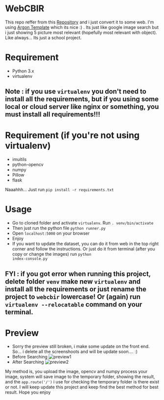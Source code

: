 # WebCBIR

This repo reffer from this <a href="https://github.com/ledleledle/CBIR">Repository</a> and i just convert it to some web. I'm using <a href="https://demos.creative-tim.com/argon-dashboard-pro/">Argon Template</a> which its nice :) . Its just like google image search but i just showing 5 picture most relevant (hopefully most relevant with object). Like always... Its just a school project.

# Requirement
- Python 3.x
- virtualenv

Note : if you use <code>virtualenv</code> you don't need to install all the requirements, but if you using some local or cloud server like nginx or something, you must install all requirements!!!
-

# Requirement (if you're not using virtualenv)
- imuitils
- python-opencv
- numpy
- Pillow
- flask

Naaahhh... Just run <code>pip install -r requirements.txt</code>

# Usage
- Go to cloned folder and activate <code>virtualenv</code>. Run <code>. venv/bin/activate</code>
- Then just run the python file <code>python runner.py</code>
- Open <code>localhost:5000</code> on your browser
- Enjoy
- If you want to update the dataset, you can do it from web in the top right corner and follow the instructions. Or just do it from terminal (after you copy or change the images) run <code>python index-console.py</code>

FYI : if you got error when running this project, delete folder <code>venv</code> make new <code>virtualenv</code> and install all the requirements or just rename the project to <code>webcbir</code> lowercase! Or (again) run <code>virtualenv --relocatable</code> command on your terminal.
-

# Preview
- Sorry the preview still broken, i make some update on the front end. So... i delete all the screenshoots and will be update soon.... :) 
- Before Searching
![preview1](https://raw.githubusercontent.com/ledleledle/WebCBIR/master/Screenshot_2019-12-30_12-24-39.png)
- After Searching
![preview2](https://raw.githubusercontent.com/ledleledle/WebCBIR/master/Screenshot_2019-12-30_12-33-36.png)

My method is, you upload the image, opencv and numpy process your image, system will save image to the temporary folder, showing the result, and the <code>app.route('/')</code> i use for checking the temporary folder is there exist or not. I will keep update this project and keep find the best method for best result. Hope you enjoy
